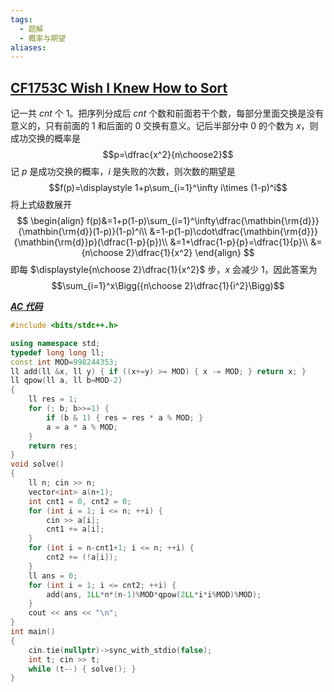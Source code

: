 ```yaml
---
tags:
  - 题解
  - 概率与期望
aliases:
---
```

## [CF1753C Wish I Knew How to Sort](https://www.luogu.com.cn/problem/CF1753C)

记一共 $cnt$ 个 $1$。把序列分成后 $cnt$ 个数和前面若干个数，每部分里面交换是没有意义的，只有前面的 $1$ 和后面的 $0$ 交换有意义。记后半部分中 $0$ 的个数为 $x$，则成功交换的概率是 $$p=\dfrac{x^2}{n\choose2}$$
记 $p$ 是成功交换的概率，$i$ 是失败的次数，则次数的期望是 $$f(p)=\displaystyle 1+p\sum_{i=1}^\infty i\times (1-p)^i$$
将上式级数展开
$$
\begin{align}
f(p)&=1+p(1-p)\sum_{i=1}^\infty\dfrac{\mathbin{\rm{d}}}{\mathbin{\rm{d}}(1-p)}(1-p)^i\\
&=1-p(1-p)\cdot\dfrac{\mathbin{\rm{d}}}{\mathbin{\rm{d}}p}(\dfrac{1-p}{p})\\
&=1+\dfrac{1-p}{p}=\dfrac{1}{p}\\
&={n\choose 2}\dfrac{1}{x^2}
\end{align}
$$
即每 $\displaystyle{n\choose 2}\dfrac{1}{x^2}$ 步，$x$ 会减少 $1$，因此答案为 $$\sum_{i=1}^x\Bigg({n\choose 2}\dfrac{1}{i^2}\Bigg)$$

[***AC 代码***](https://codeforces.com/contest/1753/submission/314183581)

```cpp
#include <bits/stdc++.h>

using namespace std;
typedef long long ll;
const int MOD=998244353;
ll add(ll &x, ll y) { if ((x+=y) >= MOD) { x -= MOD; } return x; }
ll qpow(ll a, ll b=MOD-2)
{
	ll res = 1;
	for (; b; b>>=1) {
		if (b & 1) { res = res * a % MOD; }
		a = a * a % MOD;
	}
	return res;
}
void solve()
{
	ll n; cin >> n;
	vector<int> a(n+1);
	int cnt1 = 0, cnt2 = 0;
	for (int i = 1; i <= n; ++i) {
		cin >> a[i];
		cnt1 += a[i];
	}
	for (int i = n-cnt1+1; i <= n; ++i) {
		cnt2 += (!a[i]);
	}
	ll ans = 0;
	for (int i = 1; i <= cnt2; ++i) {
		add(ans, 1LL*n*(n-1)%MOD*qpow(2LL*i*i%MOD)%MOD);
	}
	cout << ans << "\n";
}
int main()
{
	cin.tie(nullptr)->sync_with_stdio(false);
	int t; cin >> t;
	while (t--) { solve(); }
}
```
